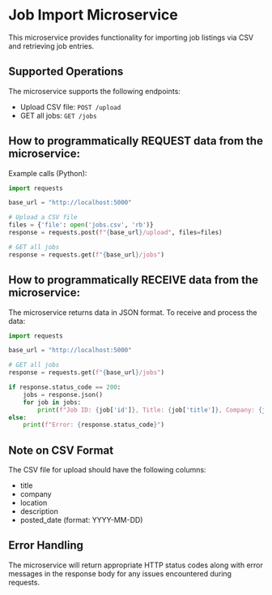 # Job Import Microservice

This microservice provides functionality for importing job listings via CSV and retrieving job entries.

## Supported Operations

The microservice supports the following endpoints:

- Upload CSV file: `POST /upload`
- GET all jobs: `GET /jobs`

## How to programmatically REQUEST data from the microservice:

Example calls (Python):

```python
import requests

base_url = "http://localhost:5000"

# Upload a CSV file
files = {'file': open('jobs.csv', 'rb')}
response = requests.post(f"{base_url}/upload", files=files)

# GET all jobs
response = requests.get(f"{base_url}/jobs")
```

## How to programmatically RECEIVE data from the microservice:

The microservice returns data in JSON format. To receive and process the data:

```python
import requests

base_url = "http://localhost:5000"

# GET all jobs
response = requests.get(f"{base_url}/jobs")

if response.status_code == 200:
    jobs = response.json()
    for job in jobs:
        print(f"Job ID: {job['id']}, Title: {job['title']}, Company: {job['company']}")
else:
    print(f"Error: {response.status_code}")
```

## Note on CSV Format

The CSV file for upload should have the following columns:
- title 
- company 
- location
- description
- posted_date (format: YYYY-MM-DD)

## Error Handling

The microservice will return appropriate HTTP status codes along with error messages in the response body for any issues encountered during requests.

